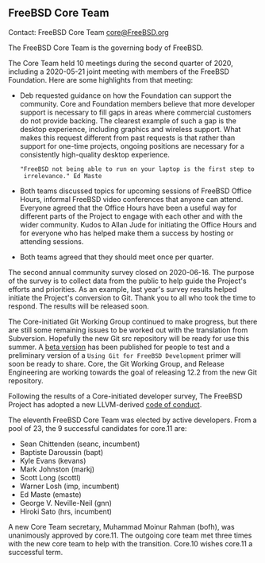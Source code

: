 ## FreeBSD Core Team ##

Contact: FreeBSD Core Team <core@FreeBSD.org>

The FreeBSD Core Team is the governing body of FreeBSD.

The Core Team held 10 meetings during the second quarter of 2020, including a
2020-05-21 joint meeting with members of the FreeBSD Foundation.  Here are some
highlights from that meeting:

  - Deb requested guidance on how the Foundation can support the community.
    Core and Foundation members believe that more developer support is necessary
    to fill gaps in areas where commercial customers do not provide backing.
    The clearest example of such a gap is the desktop experience, including
    graphics and wireless support.  What makes this request different from past
    requests is that rather than support for one-time projects, ongoing
    positions are necessary for a consistently high-quality desktop experience.

        "FreeBSD not being able to run on your laptop is the first step to
         irrelevance." Ed Maste

  - Both teams discussed topics for upcoming sessions of FreeBSD Office Hours,
    informal FreeBSD video conferences that anyone can attend.  Everyone agreed
    that the Office Hours have been a useful way for different parts of the
    Project to engage with each other and with the wider community.  Kudos to
    Allan Jude for initiating the Office Hours and for everyone who has helped
    make them a success by hosting or attending sessions.

  - Both teams agreed that they should meet once per quarter.

The second annual community survey closed on 2020-06-16.  The purpose of the
survey is to collect data from the public to help guide the Project's efforts
and priorities.  As an example, last year's survey results helped initiate the
Project's conversion to Git.  Thank you to all who took the time to respond. The
results will be released soon.

The Core-initiated Git Working Group continued to make progress, but there are
still some remaining issues to be worked out with the translation from
Subversion.  Hopefully the new Git src repository will be ready for use this
summer.  A [beta version](https://cgit-beta.freebsd.org/) has been published for
people to test and a preliminary version of a `Using Git for FreeBSD
Development` primer will soon be ready to share.  Core, the Git Working Group,
and Release Engineering are working towards the goal of releasing 12.2 from the
new Git repository.

Following the results of a Core-initiated developer survey, The FreeBSD Project
has adopted a new LLVM-derived [code of
conduct](https://www.freebsd.org/internal/code-of-conduct.html).

The eleventh FreeBSD Core Team was elected by active developers.  From a pool of
23, the 9 successful candidates for core.11 are:

  - Sean Chittenden (seanc, incumbent)
  - Baptiste Daroussin (bapt)
  - Kyle Evans (kevans)
  - Mark Johnston (markj)
  - Scott Long (scottl)
  - Warner Losh (imp, incumbent)
  - Ed Maste (emaste)
  - George V. Neville-Neil (gnn)
  - Hiroki Sato (hrs, incumbent)

A new Core Team secretary, Muhammad Moinur Rahman (bofh), was unanimously
approved by core.11.  The outgoing core team met three times with the new core
team to help with the transition.  Core.10 wishes core.11 a successful term.
